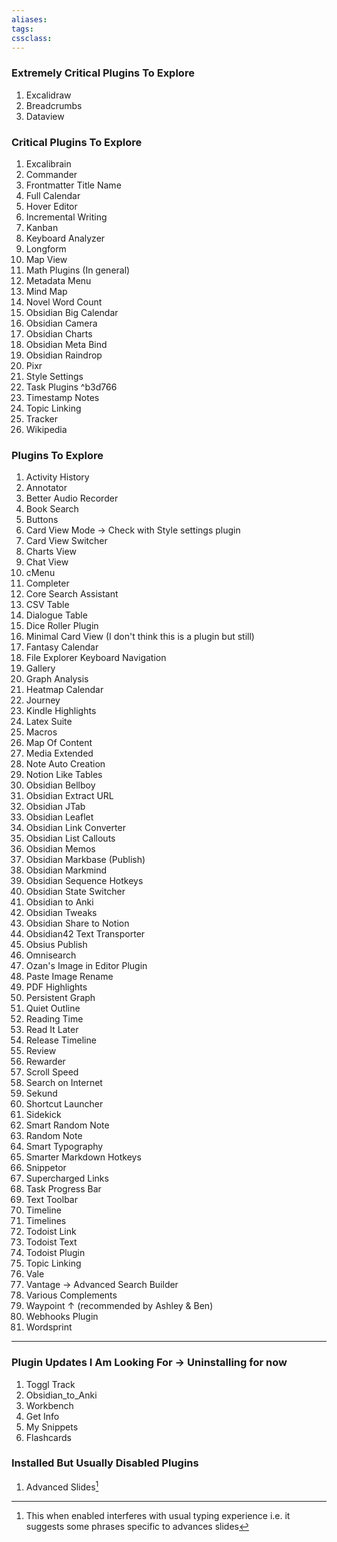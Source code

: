 ```yaml
---
aliases:
tags: 
cssclass:
---
```


### Extremely Critical Plugins To Explore
1. Excalidraw
2. Breadcrumbs
3. Dataview

### Critical Plugins To Explore 
1. Excalibrain
2. Commander
3. Frontmatter Title Name
4. Full Calendar
5. Hover Editor
6. Incremental Writing
7. Kanban
8. Keyboard Analyzer
9. Longform
10. Map View
11. Math Plugins (In general)
12. Metadata Menu
13. Mind Map
14. Novel Word Count
15. Obsidian Big Calendar
16. Obsidian Camera
17. Obsidian Charts
18. Obsidian Meta Bind
19. Obsidian Raindrop
20. Pixr
21. Style Settings
22. Task Plugins ^b3d766
23. Timestamp Notes
24. Topic Linking
25. Tracker
26. Wikipedia

### Plugins To Explore
1. Activity History
2. Annotator
3. Better Audio Recorder
4. Book Search
5. Buttons
6. Card View Mode → Check with Style settings plugin
7. Card View Switcher
8. Charts View
9. Chat View
10. cMenu
11. Completer
12. Core Search Assistant
13. CSV Table 
14. Dialogue Table
15. Dice Roller Plugin
16. Minimal Card View (I don't think this is a plugin but still)
17. Fantasy Calendar 
18. File Explorer Keyboard Navigation
19. Gallery
20. Graph Analysis
21. Heatmap Calendar
22. Journey
23. Kindle Highlights
24. Latex Suite
25. Macros
26. Map Of Content
27. Media Extended
28. Note Auto Creation
29. Notion Like Tables
30. Obsidian Bellboy
31. Obsidian Extract URL
32. Obsidian JTab
33. Obsidian Leaflet
34. Obsidian Link Converter
35. Obsidian List Callouts
36. Obsidian Memos
37. Obsidian Markbase (Publish)
38. Obsidian Markmind
39. Obsidian Sequence Hotkeys
40. Obsidian State Switcher
41. Obsidian to Anki
42. Obsidian Tweaks
43. Obsidian Share to Notion
44. Obsidian42 Text Transporter
45. Obsius Publish
46. Omnisearch
47. Ozan's Image in Editor Plugin
48. Paste Image Rename
49. PDF Highlights
50. Persistent Graph
51. Quiet Outline 
52. Reading Time
53. Read It Later
54. Release Timeline
55. Review
56. Rewarder
57. Scroll Speed
58. Search on Internet
59. Sekund
60. Shortcut Launcher
61. Sidekick
62. Smart Random Note
63. Random Note
64. Smart Typography
65. Smarter Markdown Hotkeys
66. Snippetor
67. Supercharged Links
68. Task Progress Bar
69. Text Toolbar
70. Timeline
71. Timelines
72. Todoist Link
73. Todoist Text
74. Todoist Plugin
75. Topic Linking
76. Vale
77. Vantage → Advanced Search Builder
78. Various Complements
79. Waypoint ↑ (recommended by Ashley & Ben)
80. Webhooks Plugin
81. Wordsprint

---
### Plugin Updates I Am Looking For  → Uninstalling for now
1. Toggl Track
2. Obsidian_to_Anki
3. Workbench
4. Get Info
5. My Snippets
6. Flashcards


### Installed But Usually Disabled Plugins
1. Advanced Slides[^1]

[^1]: This when enabled interferes with usual typing experience i.e. it suggests some phrases specific to advances slides